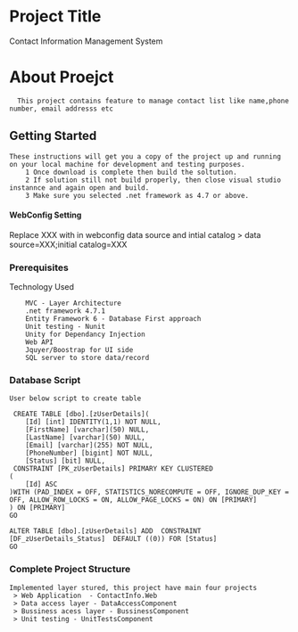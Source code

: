 # Project Title

Contact Information Management System

# About Proejct 
      This project contains feature to manage contact list like name,phone number, email addresss etc

## Getting Started

    These instructions will get you a copy of the project up and running on your local machine for development and testing purposes.
        1 Once download is complete then build the soltution.
        2 If solution still not build properly, then close visual studio instannce and again open and build.
        3 Make sure you selected .net framework as 4.7 or above.
    
#### WebConfig Setting

  Replace XXX with in webconfig data source and intial catalog > data source=XXX;initial catalog=XXX    

### Prerequisites

Technology Used
```
    MVC - Layer Architecture
    .net framework 4.7.1
    Entity Framework 6 - Database First approach
    Unit testing - Nunit
    Unity for Dependancy Injection
    Web API
    Jquyer/Boostrap for UI side
    SQL server to store data/record 
```
### Database Script
```
User below script to create table 

 CREATE TABLE [dbo].[zUserDetails](
	[Id] [int] IDENTITY(1,1) NOT NULL,
	[FirstName] [varchar](50) NULL,
	[LastName] [varchar](50) NULL,
	[Email] [varchar](255) NOT NULL,
	[PhoneNumber] [bigint] NOT NULL,
	[Status] [bit] NULL,
 CONSTRAINT [PK_zUserDetails] PRIMARY KEY CLUSTERED 
(
	[Id] ASC
)WITH (PAD_INDEX = OFF, STATISTICS_NORECOMPUTE = OFF, IGNORE_DUP_KEY = OFF, ALLOW_ROW_LOCKS = ON, ALLOW_PAGE_LOCKS = ON) ON [PRIMARY]
) ON [PRIMARY]
GO

ALTER TABLE [dbo].[zUserDetails] ADD  CONSTRAINT [DF_zUserDetails_Status]  DEFAULT ((0)) FOR [Status]
GO
```

### Complete Project Structure

    Implemented layer stured, this project have main four projects
     > Web Application  - ContactInfo.Web
     > Data access layer - DataAccessComponent
     > Bussiness acess layer - BussinessComponent
     > Unit testing - UnitTestsComponent
  
